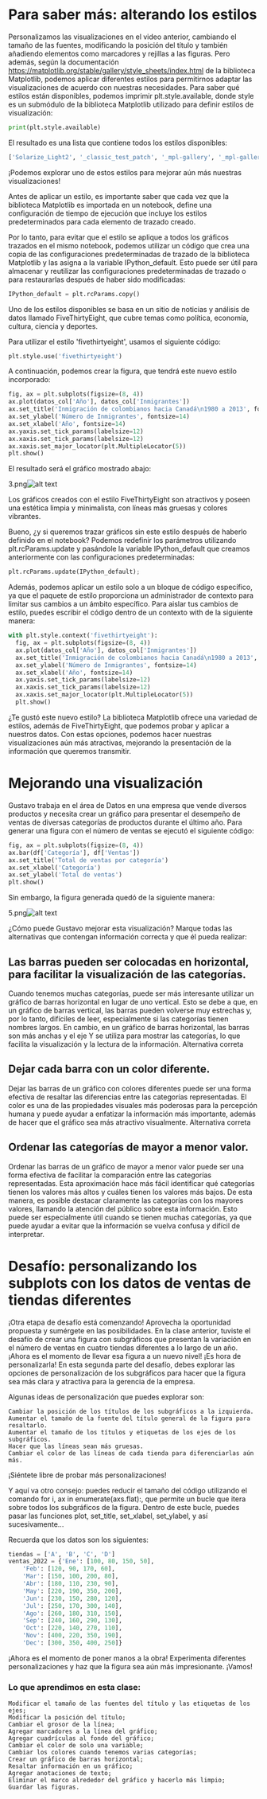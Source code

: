 # Para saber más: alterando los estilos

Personalizamos las visualizaciones en el video anterior, cambiando el tamaño de las fuentes, modificando la posición del título y también añadiendo elementos como marcadores y rejillas a las figuras. Pero además, según la documentación https://matplotlib.org/stable/gallery/style_sheets/index.html de la biblioteca Matplotlib, podemos aplicar diferentes estilos para permitirnos adaptar las visualizaciones de acuerdo con nuestras necesidades. Para saber qué estilos están disponibles, podemos imprimir plt.style.available, donde style es un submódulo de la biblioteca Matplotlib utilizado para definir estilos de visualización:
```python
print(plt.style.available)
```
El resultado es una lista que contiene todos los estilos disponibles:
```python
['Solarize_Light2', '_classic_test_patch', '_mpl-gallery', '_mpl-gallery-nogrid', 'bmh', 'classic', 'dark_background', 'fast', 'fivethirtyeight', 'ggplot', 'grayscale', 'seaborn-v0_8', 'seaborn-v0_8-bright', 'seaborn-v0_8-colorblind', 'seaborn-v0_8-dark', 'seaborn-v0_8-dark-palette', 'seaborn-v0_8-darkgrid', 'seaborn-v0_8-deep', 'seaborn-v0_8-muted', 'seaborn-v0_8-notebook', 'seaborn-v0_8-paper', 'seaborn-v0_8-pastel', 'seaborn-v0_8-poster', 'seaborn-v0_8-talk', 'seaborn-v0_8-ticks', 'seaborn-v0_8-white', 'seaborn-v0_8-whitegrid', 'tableau-colorblind10']
```
¡Podemos explorar uno de estos estilos para mejorar aún más nuestras visualizaciones!

Antes de aplicar un estilo, es importante saber que cada vez que la biblioteca Matplotlib es importada en un notebook, define una configuración de tiempo de ejecución que incluye los estilos predeterminados para cada elemento de trazado creado.

Por lo tanto, para evitar que el estilo se aplique a todos los gráficos trazados en el mismo notebook, podemos utilizar un código que crea una copia de las configuraciones predeterminadas de trazado de la biblioteca Matplotlib y las asigna a la variable IPython_default. Esto puede ser útil para almacenar y reutilizar las configuraciones predeterminadas de trazado o para restaurarlas después de haber sido modificadas:
```python
IPython_default = plt.rcParams.copy()
```
Uno de los estilos disponibles se basa en un sitio de noticias y análisis de datos llamado FiveThirtyEight, que cubre temas como política, economía, cultura, ciencia y deportes.

Para utilizar el estilo 'fivethirtyeight', usamos el siguiente código:
```python
plt.style.use('fivethirtyeight')
```
A continuación, podemos crear la figura, que tendrá este nuevo estilo incorporado:
```python
fig, ax = plt.subplots(figsize=(8, 4))
ax.plot(datos_col['Año'], datos_col['Inmigrantes'])
ax.set_title('Inmigración de colombianos hacia Canadá\n1980 a 2013', fontsize=20, loc='left')
ax.set_ylabel('Número de Inmigrantes', fontsize=14)
ax.set_xlabel('Año', fontsize=14)
ax.yaxis.set_tick_params(labelsize=12)
ax.xaxis.set_tick_params(labelsize=12)
ax.xaxis.set_major_locator(plt.MultipleLocator(5))
plt.show()
```
El resultado será el gráfico mostrado abajo:

3.png![alt text](dv5hy7cz.png)

Los gráficos creados con el estilo FiveThirtyEight son atractivos y poseen una estética limpia y minimalista, con líneas más gruesas y colores vibrantes.

Bueno, ¿y si queremos trazar gráficos sin este estilo después de haberlo definido en el notebook? Podemos redefinir los parámetros utilizando plt.rcParams.update y pasándole la variable IPython_default que creamos anteriormente con las configuraciones predeterminadas:
```python
plt.rcParams.update(IPython_default);
```
Además, podemos aplicar un estilo solo a un bloque de código específico, ya que el paquete de estilo proporciona un administrador de contexto para limitar sus cambios a un ámbito específico. Para aislar tus cambios de estilo, puedes escribir el código dentro de un contexto with de la siguiente manera:
```python
with plt.style.context('fivethirtyeight'):
  fig, ax = plt.subplots(figsize=(8, 4))
  ax.plot(datos_col['Año'], datos_col['Inmigrantes'])
  ax.set_title('Inmigración de colombianos hacia Canadá\n1980 a 2013', fontsize=20, loc='left')
  ax.set_ylabel('Número de Inmigrantes', fontsize=14)
  ax.set_xlabel('Año', fontsize=14)
  ax.yaxis.set_tick_params(labelsize=12)
  ax.xaxis.set_tick_params(labelsize=12)
  ax.xaxis.set_major_locator(plt.MultipleLocator(5))
  plt.show()
```
¿Te gustó este nuevo estilo? La biblioteca Matplotlib ofrece una variedad de estilos, además de FiveThirtyEight, que podemos probar y aplicar a nuestros datos. Con estas opciones, podemos hacer nuestras visualizaciones aún más atractivas, mejorando la presentación de la información que queremos transmitir.

# Mejorando una visualización

Gustavo trabaja en el área de Datos en una empresa que vende diversos productos y necesita crear un gráfico para presentar el desempeño de ventas de diversas categorías de productos durante el último año. Para generar una figura con el número de ventas se ejecutó el siguiente código:
```python
fig, ax = plt.subplots(figsize=(8, 4))
ax.bar(df['Categoría'], df['Ventas'])
ax.set_title('Total de ventas por categoría')
ax.set_xlabel('Categoría')
ax.set_ylabel('Total de ventas')
plt.show()
```
Sin embargo, la figura generada quedó de la siguiente manera:

5.png![alt text](2vpnz3zz.png)

¿Cómo puede Gustavo mejorar esta visualización? Marque todas las alternativas que contengan información correcta y que él pueda realizar:

## Las barras pueden ser colocadas en horizontal, para facilitar la visualización de las categorías.

Cuando tenemos muchas categorías, puede ser más interesante utilizar un gráfico de barras horizontal en lugar de uno vertical. Esto se debe a que, en un gráfico de barras vertical, las barras pueden volverse muy estrechas y, por lo tanto, difíciles de leer, especialmente si las categorías tienen nombres largos. En cambio, en un gráfico de barras horizontal, las barras son más anchas y el eje Y se utiliza para mostrar las categorías, lo que facilita la visualización y la lectura de la información.
Alternativa correta

## Dejar cada barra con un color diferente.

Dejar las barras de un gráfico con colores diferentes puede ser una forma efectiva de resaltar las diferencias entre las categorías representadas. El color es una de las propiedades visuales más poderosas para la percepción humana y puede ayudar a enfatizar la información más importante, además de hacer que el gráfico sea más atractivo visualmente.
Alternativa correta

## Ordenar las categorías de mayor a menor valor.

Ordenar las barras de un gráfico de mayor a menor valor puede ser una forma efectiva de facilitar la comparación entre las categorías representadas. Esta aproximación hace más fácil identificar qué categorías tienen los valores más altos y cuáles tienen los valores más bajos. De esta manera, es posible destacar claramente las categorías con los mayores valores, llamando la atención del público sobre esta información. Esto puede ser especialmente útil cuando se tienen muchas categorías, ya que puede ayudar a evitar que la información se vuelva confusa y difícil de interpretar.

# Desafío: personalizando los subplots con los datos de ventas de tiendas diferentes

¡Otra etapa de desafío está comenzando! Aprovecha la oportunidad propuesta y sumérgete en las posibilidades. En la clase anterior, tuviste el desafío de crear una figura con subgráficos que presentan la variación en el número de ventas en cuatro tiendas diferentes a lo largo de un año. ¡Ahora es el momento de llevar esa figura a un nuevo nivel! ¡Es hora de personalizarla! En esta segunda parte del desafío, debes explorar las opciones de personalización de los subgráficos para hacer que la figura sea más clara y atractiva para la gerencia de la empresa.

Algunas ideas de personalización que puedes explorar son:

    Cambiar la posición de los títulos de los subgráficos a la izquierda.
    Aumentar el tamaño de la fuente del título general de la figura para resaltarlo.
    Aumentar el tamaño de los títulos y etiquetas de los ejes de los subgráficos.
    Hacer que las líneas sean más gruesas.
    Cambiar el color de las líneas de cada tienda para diferenciarlas aún más.

¡Siéntete libre de probar más personalizaciones!

Y aquí va otro consejo: puedes reducir el tamaño del código utilizando el comando for i, ax in enumerate(axs.flat):, que permite un bucle que itera sobre todos los subgráficos de la figura. Dentro de este bucle, puedes pasar las funciones plot, set_title, set_xlabel, set_ylabel, y así sucesivamente...

Recuerda que los datos son los siguientes:
```python
tiendas = ['A', 'B', 'C', 'D']
ventas_2022 = {'Ene': [100, 80, 150, 50],
    'Feb': [120, 90, 170, 60],
    'Mar': [150, 100, 200, 80],
    'Abr': [180, 110, 230, 90],
    'May': [220, 190, 350, 200],
    'Jun': [230, 150, 280, 120],
    'Jul': [250, 170, 300, 140],
    'Ago': [260, 180, 310, 150],
    'Sep': [240, 160, 290, 130],
    'Oct': [220, 140, 270, 110],
    'Nov': [400, 220, 350, 190],
    'Dec': [300, 350, 400, 250]}
```
¡Ahora es el momento de poner manos a la obra! Experimenta diferentes personalizaciones y haz que la figura sea aún más impresionante. ¡Vamos!


### Lo que aprendimos en esta clase:

    Modificar el tamaño de las fuentes del título y las etiquetas de los ejes;
    Modificar la posición del título;
    Cambiar el grosor de la línea;
    Agregar marcadores a la línea del gráfico;
    Agregar cuadrículas al fondo del gráfico;
    Cambiar el color de solo una variable;
    Cambiar los colores cuando tenemos varias categorías;
    Crear un gráfico de barras horizontal;
    Resaltar información en un gráfico;
    Agregar anotaciones de texto;
    Eliminar el marco alrededor del gráfico y hacerlo más limpio;
    Guardar las figuras.

